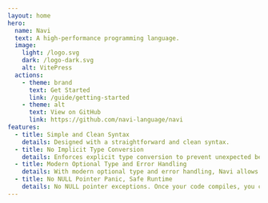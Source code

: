 ```yaml
---
layout: home
hero:
  name: Navi
  text: A high-performance programming language.
  image:
    light: /logo.svg
    dark: /logo-dark.svg
    alt: VitePress
  actions:
    - theme: brand
      text: Get Started
      link: /guide/getting-started
    - theme: alt
      text: View on GitHub
      link: https://github.com/navi-language/navi
features:
  - title: Simple and Clean Syntax
    details: Designed with a straightforward and clean syntax.
  - title: No Implicit Type Conversion
    details: Enforces explicit type conversion to prevent unexpected behavior and errors, ensuring that data types are managed with intention and clarity.
  - title: Modern Optional Type and Error Handling
    details: With modern optional type and error handling, Navi allows developers to gracefully manage exceptional cases and abnormal data.
  - title: No NULL Pointer Panic, Safe Runtime
    details: No NULL pointer exceptions. Once your code compiles, you can expect consistent and reliable execution.
---
```


